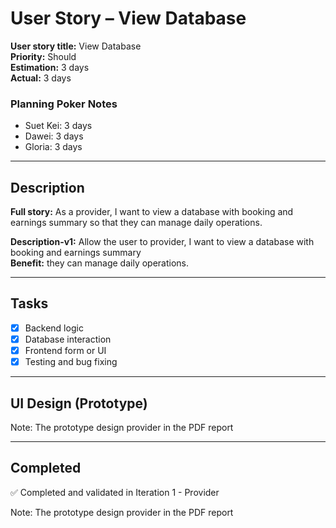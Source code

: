 # User Story – View Database

**User story title:** View Database  
**Priority:** Should  
**Estimation:** 3 days  
**Actual:** 3 days  

### Planning Poker Notes
- Suet Kei: 3 days  
- Dawei: 3 days  
- Gloria: 3 days  

---

## Description

**Full story:** As a provider, I want to view a database with booking and earnings summary so that they can manage daily operations.

**Description-v1:** Allow the user to provider, I want to view a database with booking and earnings summary  
**Benefit:** they can manage daily operations.  

---

## Tasks

- [x] Backend logic
- [x] Database interaction
- [x] Frontend form or UI
- [x] Testing and bug fixing

---

## UI Design (Prototype)

Note: The prototype design provider in the PDF report

---

## Completed

✅ Completed and validated in Iteration 1 - Provider  

Note: The prototype design provider in the PDF report

